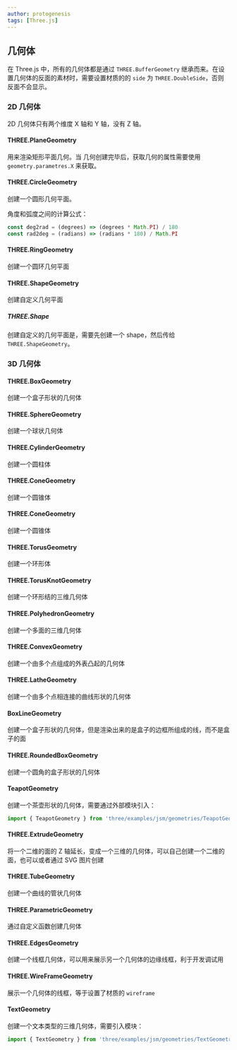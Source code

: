 ```yaml
---
author: protogenesis
tags: [Three.js]
---
```


## 几何体

在 Three.js 中，所有的几何体都是通过 `THREE.BufferGeometry` 继承而来。在设置几何体的反面的素材时，需要设置材质的的 `side` 为 `THREE.DoubleSide`，否则反面不会显示。

### 2D 几何体

2D 几何体只有两个维度 X 轴和 Y 轴，没有 Z 轴。

#### THREE.PlaneGeometry

用来渲染矩形平面几何。当 几何创建完毕后，获取几何的属性需要使用 `geometry.parametres.X` 来获取。

#### THREE.CircleGeometry

创建一个圆形几何平面。

角度和弧度之间的计算公式：

```js
const deg2rad = (degrees) => (degrees * Math.PI) / 180
const rad2deg = (radians) => (radians * 180) / Math.PI
```

#### THREE.RingGeometry

创建一个圆环几何平面

#### THREE.ShapeGeometry

创建自定义几何平面

##### THREE.Shape

创建自定义的几何平面是，需要先创建一个 shape，然后传给 `THREE.ShapeGeometry`。

### 3D 几何体

#### THREE.BoxGeometry

创建一个盒子形状的几何体

#### THREE.SphereGeometry

创建一个球状几何体

#### THREE.CylinderGeometry

创建一个圆柱体

#### THREE.ConeGeometry

创建一个圆锥体

#### THREE.ConeGeometry

创建一个圆锥体

#### THREE.TorusGeometry

创建一个环形体

#### THREE.TorusKnotGeometry

创建一个环形结的三维几何体

#### THREE.PolyhedronGeometry

创建一个多面的三维几何体

#### THREE.ConvexGeometry

创建一个由多个点组成的外表凸起的几何体

#### THREE.LatheGeometry

创建一个由多个点相连接的曲线形状的几何体

#### BoxLineGeometry

创建一个盒子形状的几何体，但是渲染出来的是盒子的边框所组成的线，而不是盒子的面

#### THREE.RoundedBoxGeometry

创建一个圆角的盒子形状的几何体

#### TeapotGeometry

创建一个茶壶形状的几何体，需要通过外部模块引入：

```js
import { TeapotGeometry } from 'three/examples/jsm/geometries/TeapotGeometry'
```

#### THREE.ExtrudeGeometry

将一个二维的面的 Z 轴延长，变成一个三维的几何体，可以自己创建一个二维的面，也可以或者通过 SVG 图片创建

#### THREE.TubeGeometry

创建一个曲线的管状几何体

#### THREE.ParametricGeometry

通过自定义函数创建几何体

#### THREE.EdgesGeometry

创建一个线框几何体，可以用来展示另一个几何体的边缘线框，利于开发调试用

#### THREE.WireFrameGeometry

展示一个几何体的线框，等于设置了材质的 `wireframe` 

#### TextGeometry

创建一个文本类型的三维几何体，需要引入模块：

```js
import { TextGeometry } from 'three/examples/jsm/geometries/TextGeometry'
```

